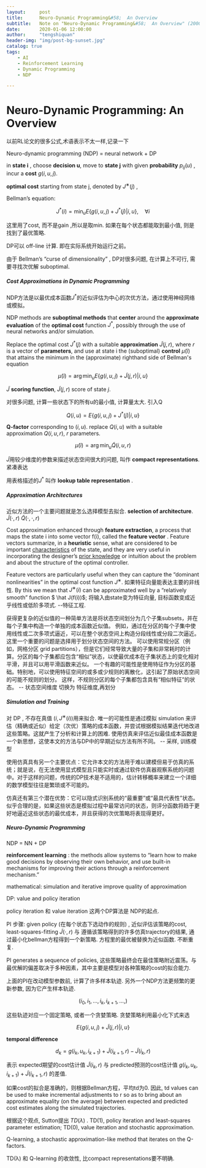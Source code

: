 ```yaml
---
layout:     post
title:      Neuro-Dynamic Programming&#58;  An Overview
subtitle:   Note on "Neuro-Dynamic Programming&#58;  An Overview" (2000)
date:       2020-01-06 12:00:00
author:     "tengshiquan"
header-img: "img/post-bg-sunset.jpg"
catalog: true
tags:
    - AI
    - Reinforcement Learning
    - Dynamic Programming
    - NDP

---
```


# Neuro-Dynamic Programming: An Overview

以前RL论文的很多公式,术语表示不太一样,记录一下   

Neuro-dynamic programming (NDP) =  neural network + DP

in **state i**  , choose **decision u**, move to **state j** with given **probability** $p_{ij}(u)$  , incur a **cost** $g(i, u, j)$. 

**optimal cost**  starting from state j,   denoted by $J^∗(j)$ ,    

Bellman’s equation: 

$$
J^*(i)  = \min_u E \{g(i,u,j) + J^*(j) \vert i, u \},  \quad \forall i
$$

这里用了cost, 而不是gain ,所以是取min.   如果在每个状态都能取到最小值, 则是找到了最优策略.

DP可以 off-line 计算.    即在实际系统开始运行之前。

由于 Bellman’s “curse of dimensionality” ,  DP对很多问题, 在计算上不可行, 需要寻找次优解 suboptimal.



##### Cost Approximations in Dynamic Programming

NDP方法是以最优成本函数$J^*$的近似评估为中心的次优方法，通过使用神经网络或模拟。 

NDP methods are **suboptimal methods** that **center** around the **approximate evaluation** of the **optimal cost** function  $J^\ast$, possibly through the use of neural networks and/or simulation. 

Replace the optimal cost $J^{*}(j)$ with a suitable **approximation** $\tilde{J}(j, r)$,  where $r$ is a vector of **parameters**, and use at state i the (suboptimal) **control** $\tilde{\mu}(i)$ that attains the minimum in the (approximate) righthand side of Bellman's equation

$$
\tilde{\mu}(i)=\arg \min _{u} E \{g(i, u, j)+\tilde{J}(j, r) | i, u \}
$$

$\tilde{J}$  **scoring function**,   $\tilde{J}(j, r)$  score of state $j .$ 


对很多问题, 计算一些状态下的所有u的最小值, 计算量太大.  引入Q

$$
Q(i, u)=E\{g(i, u, j)+J^{*}(j) | i, u\}
$$

**Q-factor** corresponding to $(i, u) .$  replace $Q(i, u)$ with a suitable approximation $Q(i, u, r),$ $r$ parameters. 

$$
\tilde{\mu}(i)=\arg \min _{u}  \tilde{Q}(i,u,r)
$$

$\tilde{J}$用较少维度的参数来描述状态空间很大的问题,  叫作 **compact representations**.  紧凑表达

用表格描述的$J^\ast$ 叫作 **lookup table representation** . 


##### Approximation Architectures

近似方法的一个主要问题就是怎么选择模型去拟合.  **selection of architecture**.  $\tilde J(\cdot, r)$ $\tilde Q(\cdot,\cdot, r)$



Cost approximation enhanced through **feature extraction**, a process that maps the state i into some vector f(i), called the **feature vector** . Feature vectors summarize, in a **heuristic** sense, what are considered to be important <u>characteristics</u> of the state, and they are very useful in incorporating the designer’s <u>prior knowledge</u> or intuition about the problem and about the structure of the optimal controller.

Feature vectors are particularly useful when they can capture the “dominant nonlinearities” in the optimal cost function $J^∗$.  如果特征向量能表达主要的非线性.  By this we mean that $J^∗(i)$ can be approximated well by a “relatively smooth” function $ \hat J(f(i))$; 将输入由state变为特征向量, 目标函数变成近乎线性或低阶多项式. --特征工程.

获得更复杂的近似值的一种简单方法是将状态空间划分为几个子集subsets，并在每个子集中构造一个单独的成本函数近似值。 例如，通过在分区的每个子集中使用线性或二次多项式逼近，可以在整个状态空间上构造分段线性或分段二次逼近。 这里一个重要的问题是选择用于划分状态空间的方法。 可以使用常规分区（例如，网格分区 grid partitions），但是它们经常导致大量的子集和非常耗时的计算。分区的每个子集都应包含“相似”状态，以使最优成本在子集状态上的变化相对平滑，并且可以用平滑函数来近似。 一个有趣的可能性是使用特征作为分区的基础。特别地，可以使用特征空间的或多或少规则的离散化，这引起了原始状态空间的可能不规则的划分。 这样，不规则分区的每个子集都包含具有“相似特征”的状态。 -- 状态空间维度 切换为 特征维度,再划分



##### Simulation and Training

对 DP , 不存在真值 $(i,J^∗(i))$用来拟合.  唯一的可能性是通过模拟 simulation 来评估（精确或近似）给定（次优）策略的成本函数，并尝试根据模拟结果迭代地改进这些策略。这就产生了分析和计算上的困难. 使用仿真来评估近似最佳成本函数是一个新思想，这使本文的方法与DP中的早期近似方法有所不同。  --  采样,  训练模型

使用仿真具有另一个主要优点：它允许本文的方法用于难以建模但易于仿真的系统；就是说，在无法使用显式模型且只能实时或通过软件仿真器观察系统的问题中。对于这样的问题，传统的DP技术是不适用的，估计转移概率来建立一个详细的数学模型往往是繁琐或不可能的。

仿真还有第三个潜在优势：它可以隐式识别系统的“最重要”或“最具代表性”状态。似乎合理的是，如果这些状态是模拟过程中最常访问的状态，则评分函数将趋于更好地逼近这些状态的最优成本，并且获得的次优策略将表现得更好。



##### Neuro-Dynamic Programming

NDP = NN + DP

**reinforcement learning** : the methods allow systems to “learn how to make good decisions by observing their own behavior, and use built-in mechanisms for improving their actions through a reinforcement mechanism.”

mathematical: simulation and iterative improve quality of approximation

DP: value and  policy iteration

policy iteration 和 value iteration 这两个DP算法是 NDP的起点.  

PI 步骤:  given policy (在每个状态下选动作的规则) ,  近似评估该策略的cost,  least-squares-fitting $\tilde J(\cdot, r)$ 与 遵循该策略得到的许多仿真trajectory的结果,  通过最小化bellman方程得到一个新策略. 方程里的最优被替换为近似函数.   不断重复.

PI generates a sequence of policies,    这些策略最终会在最佳策略附近震荡。与最优解的偏差取决于多种因素，其中主要是模型对各种策略的cost的拟合能力.

上面的PI在改动模型参数前, 计算了许多样本轨迹.  另外一个NDP方法更频繁的更新参数, 因为它产生样本轨迹.

$$
\left(i_{0}, i_{1}, \dots, i_{k}, i_{k+1}, \dots,\right)
$$

这些轨迹对应一个固定策略, 或者一个贪婪策略. 贪婪策略利用最小化下式来选

$$
E\{g(i, u, j)+\tilde{J}(j, r) | i, u\}
$$

**temporal difference**

$$
d_{k}=g\left(i_{k}, u_{k}, i_{k+1}\right)+\tilde{J}\left(i_{k+1}, r\right)-\tilde{J}\left(i_{k}, r\right)
$$

表示 expected期望的cost估计值 $\tilde{J}\left(i_{k}, r\right)$  与 predicted预测的cost估计值 $g\left(i_{k}, u_{k}, i_{k+1}\right)+\tilde{J}\left(i_{k+1}, r\right)$ 的差值. 


如果cost的拟合是准确的，则根据Bellman方程，平均td为0.  因此, td values can be used to make incremental adjustments to r so as to bring about an approximate equality (on the average) between expected and predicted cost estimates along the simulated trajectories.

根据这个观点, Sutton提出 $TD(\lambda)$ . TD(1), policy iteration and least-squares parameter estimation;  TD(0), value iteration and stochastic approximation.

Q-learning, a stochastic approximation-like method that iterates on the Q-factors.

TD(λ) 和 Q-learning 的收敛性, 比compact representations要不明确.

